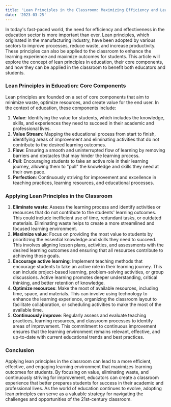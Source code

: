 ```yaml
---
title: 'Lean Principles in the Classroom: Maximizing Efficiency and Learning Outcomes'
date: '2023-03-25'
---
```


In today's fast-paced world, the need for efficiency and effectiveness in the education sector is more important than ever. Lean principles, which originated in the manufacturing industry, have been adopted by various sectors to improve processes, reduce waste, and increase productivity. These principles can also be applied to the classroom to enhance the learning experience and maximize outcomes for students. This article will explore the concept of lean principles in education, their core components, and how they can be applied in the classroom to benefit both educators and students.

### Lean Principles in Education: Core Components 

Lean principles are founded on a set of core components that aim to minimize waste, optimize resources, and create value for the end user. In the context of education, these components include:

1. **Value**: Identifying the value for students, which includes the knowledge, skills, and experiences they need to succeed in their academic and professional lives.
2. **Value Stream**: Mapping the educational process from start to finish, identifying areas of improvement and eliminating activities that do not contribute to the desired learning outcomes.
3. **Flow**: Ensuring a smooth and uninterrupted flow of learning by removing barriers and obstacles that may hinder the learning process.
4. **Pull**: Encouraging students to take an active role in their learning journey, allowing them to "pull" the knowledge and skills they need at their own pace.
5. **Perfection**: Continuously striving for improvement and excellence in teaching practices, learning resources, and educational processes.

### Applying Lean Principles in the Classroom

1. **Eliminate waste**: Assess the learning process and identify activities or resources that do not contribute to the students' learning outcomes. This could include inefficient use of time, redundant tasks, or outdated materials. Eliminating waste helps to create a more streamlined and focused learning environment.
2. **Maximize value**: Focus on providing the most value to students by prioritizing the essential knowledge and skills they need to succeed. This involves aligning lesson plans, activities, and assessments with the desired learning outcomes and ensuring that all resources contribute to achieving those goals.
3. **Encourage active learning**: Implement teaching methods that encourage students to take an active role in their learning journey. This can include project-based learning, problem-solving activities, or group discussions. Active learning promotes deeper understanding, critical thinking, and better retention of knowledge.
4. **Optimize resources**: Make the most of available resources, including time, space, and materials. This can involve using technology to enhance the learning experience, organizing the classroom layout to facilitate collaboration, or scheduling activities to make the most of the available time.
5. **Continuously improve**: Regularly assess and evaluate teaching practices, learning resources, and classroom processes to identify areas of improvement. This commitment to continuous improvement ensures that the learning environment remains relevant, effective, and up-to-date with current educational trends and best practices.

### Conclusion

Applying lean principles in the classroom can lead to a more efficient, effective, and engaging learning environment that maximizes learning outcomes for students. By focusing on value, eliminating waste, and continuously striving for improvement, educators can create a classroom experience that better prepares students for success in their academic and professional lives. As the world of education continues to evolve, adopting lean principles can serve as a valuable strategy for navigating the challenges and opportunities of the 21st-century classroom.